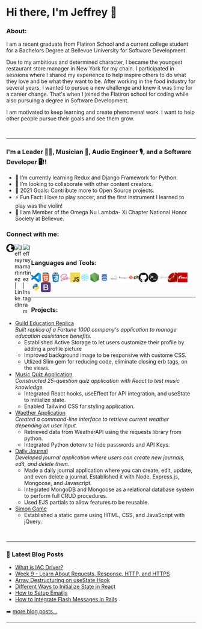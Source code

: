 


# Hi there, I'm Jeffrey  👋 

### About: 


I am a recent graduate from Flatiron School and a current college student for a Bachelors Degree at Bellevue University for Software Development.

Due to my ambitious and determined character, I became the youngest restaurant store manager in New York for my chain. I participated in sessions where I shared my experience to help inspire others to do what they love and be what they want to be. After working in the food industry for several years, I wanted to pursue a new challenge and knew it was time for a career change. That's when I joined the Flatiron school for coding while also pursuing a degree in Software Development. 

I am motivated to keep learning and create phenomenal work. I want to help other people pursue their goals and see them grow.

<br/>

---


### I'm a Leader 🏋️‍♂️, Musician 🎵, Audio Engineer 🎙️, and a Software Developer 🖥️!!

- 🌱 I’m currently learning Redux and Django Framework for Python. 
- 👯 I’m looking to collaborate with other content creators.
- 🥅 2021 Goals: Contribute more to Open Source projects.
- ⚡ Fun Fact: I love to play soccer, and the first instrument I learned to play was the violin!
- 🥇 I am Member of the Omega Nu Lambda- Xi Chapter National Honor Society at Bellevue.

### Connect with me:

[<img align="left" alt="jeffreymartinez.dev" width="22px" src="https://raw.githubusercontent.com/iconic/open-iconic/master/svg/globe.svg" />][website]
[<img align="left" alt="jeffreymartinez | LinkedIn" width="22px" src="https://cdn.jsdelivr.net/npm/simple-icons@v3/icons/linkedin.svg" />][linkedin]
[<img align="left" alt="jeffreymartinez | Instagram" width="22px" src="https://cdn.jsdelivr.net/npm/simple-icons@v3/icons/medium.svg" />][medium]

<br />

### Languages and Tools:

<img align="left" alt="Visual Studio Code" width="26px" src="https://raw.githubusercontent.com/github/explore/80688e429a7d4ef2fca1e82350fe8e3517d3494d/topics/visual-studio-code/visual-studio-code.png" />
<img align="left" alt="HTML5" width="26px" src="https://raw.githubusercontent.com/github/explore/80688e429a7d4ef2fca1e82350fe8e3517d3494d/topics/html/html.png" />
<img align="left" alt="CSS3" width="26px" src="https://raw.githubusercontent.com/github/explore/80688e429a7d4ef2fca1e82350fe8e3517d3494d/topics/css/css.png" />
<img align="left" alt="Sass" width="26px" src="https://raw.githubusercontent.com/github/explore/80688e429a7d4ef2fca1e82350fe8e3517d3494d/topics/sass/sass.png" />
<img align="left" alt="JavaScript" width="26px" src="https://raw.githubusercontent.com/github/explore/80688e429a7d4ef2fca1e82350fe8e3517d3494d/topics/javascript/javascript.png" />
<img align="left" alt="React" width="26px" src="https://raw.githubusercontent.com/github/explore/80688e429a7d4ef2fca1e82350fe8e3517d3494d/topics/react/react.png" />

<img align="left" alt="Node.js" width="26px" src="https://raw.githubusercontent.com/github/explore/80688e429a7d4ef2fca1e82350fe8e3517d3494d/topics/nodejs/nodejs.png" />

<img align="left" alt="SQL" width="26px" src="https://raw.githubusercontent.com/github/explore/80688e429a7d4ef2fca1e82350fe8e3517d3494d/topics/sql/sql.png" />
<img align="left" alt="MySQL" width="26px" src="https://raw.githubusercontent.com/github/explore/80688e429a7d4ef2fca1e82350fe8e3517d3494d/topics/mysql/mysql.png" />
<img align="left" alt="MongoDB" width="26px" src="https://raw.githubusercontent.com/github/explore/80688e429a7d4ef2fca1e82350fe8e3517d3494d/topics/mongodb/mongodb.png" />
<img align="left" alt="Git" width="26px" src="https://raw.githubusercontent.com/github/explore/80688e429a7d4ef2fca1e82350fe8e3517d3494d/topics/git/git.png" />
<img align="left" alt="GitHub" width="26px" src="https://raw.githubusercontent.com/github/explore/78df643247d429f6cc873026c0622819ad797942/topics/github/github.png" />
<img align="left" alt="Terminal" width="26px" src="https://raw.githubusercontent.com/github/explore/80688e429a7d4ef2fca1e82350fe8e3517d3494d/topics/terminal/terminal.png" />

<img align="left" alt="Terminal" width="26px" src="https://raw.githubusercontent.com/github/explore/80688e429a7d4ef2fca1e82350fe8e3517d3494d/topics/express/express.png" />

<img align="left" alt="Terminal" width="26px" src="https://raw.githubusercontent.com/github/explore/80688e429a7d4ef2fca1e82350fe8e3517d3494d/topics/ruby/ruby.png" />

<img align="left" alt="Terminal" width="26px" src="https://raw.githubusercontent.com/github/explore/80688e429a7d4ef2fca1e82350fe8e3517d3494d/topics/rails/rails.png" />

<img align="left" alt="Terminal" width="26px" src="https://raw.githubusercontent.com/github/explore/80688e429a7d4ef2fca1e82350fe8e3517d3494d/topics/python/python.png" />

<img align="left" alt="Terminal" width="26px" src="https://raw.githubusercontent.com/github/explore/80688e429a7d4ef2fca1e82350fe8e3517d3494d/topics/bootstrap/bootstrap.png" />

<br/>
<br/>
<br/>

---


### Projects:
<!-- make sure to add the react quiz application and deployed link here -->

- [Guild Education Replica](https://guild-education-replica.herokuapp.com)   
*Built replica of a Fortune 1000 company's application to manage education assistance benefits.*
    - Established Active Storage to let users customize their profile by adding a profile picture
    - Improved background image to be responsive with custome CSS.
    - Utlized Slim gem for reducing code, eliminate closing erb tags, on the views.
- [Music Quiz Application](https://github.com/martinezjf2/us_quiz_app)  
*Constructed 25-question quiz application with React to test music knowledge.*
    - Integrated React hooks, useEffect for API integration, and useState to initialize state.
    - Enabled Tailwind CSS for styling application.
- [Waether Application](https://github.com/martinezjf2/bellevue_python_course/blob/main/weather_project.py)  
*Created a command-line interface to retrieve current weather depending on user input.*
    - Retrieved data from WeatherAPI using the requests library from python.
    - Integrated Python dotenv to hide passwords and API Keys.
- [Daily Journal](https://martinez-blog.herokuapp.com)  
*Developed journal application where users can create new journals, edit, and delete them.*
    - Made a daily journal application where you can create, edit, update, and even delete a journal. Established it with Node, Express.js, Mongoose, and Javascript.
    - Integrated MongoDB and Mongoose as a relational database system to perform full CRUD procedures.
    - Used EJS partials to allow features to be reusable.
- [Simon Game](https://martinezjf2.github.io/simon/)
    - Established a static game using HTML, CSS, and JavaScript with jQuery.

<br/>


---

### 📕 Latest Blog Posts

<!-- BLOG-POST-LIST:START -->
- [What is IAC Driver?](https://martinezjf2.medium.com/week-10-what-is-iac-driver-9b3d8e7a324a)
- [Week 9 - Learn About Requests, Response, HTTP, and HTTPS](https://martinezjf2.medium.com/week-9-learn-about-requests-response-http-and-https-894c93d52360)
- [Array Destructuring on useState Hook](https://martinezjf2.medium.com/array-destructuring-on-usestate-hook-710a75bc069d)
- [Different Ways to Initialize State in React](https://martinezjf2.medium.com/different-ways-to-initialize-state-in-react-57eb2e378b26)
- [How to Setup Emailjs](https://martinezjf2.medium.com/how-to-setup-emailjs-33809350f0f8)
- [How to Integrate Flash Messages in Rails](https://martinezjf2.medium.com/how-to-integrate-flash-messages-in-rails-11ac8824980)
<!-- BLOG-POST-LIST:END -->

➡️ [more blog posts...][medium]

---




[website]: https://jeffreymartinez.dev
[instagram]: https://www.instagram.com/martinezjf2/
[linkedin]: https://www.linkedin.com/in/martinezjf2/
[github]: https://github.com/martinezjf2
[medium]: https://martinezjf2.medium.com
